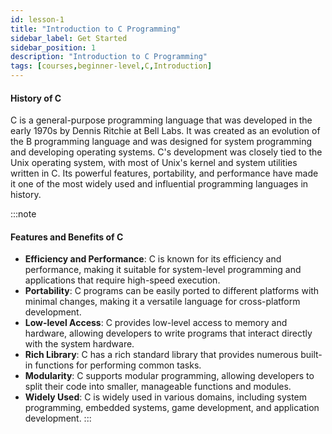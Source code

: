 ```yaml
---
id: lesson-1
title: "Introduction to C Programming"
sidebar_label: Get Started
sidebar_position: 1
description: "Introduction to C Programming"
tags: [courses,beginner-level,C,Introduction]
--- 
```


#### History of C

C is a general-purpose programming language that was developed in the early 1970s by Dennis Ritchie at Bell Labs. It was created as an evolution of the B programming language and was designed for system programming and developing operating systems. C's development was closely tied to the Unix operating system, with most of Unix's kernel and system utilities written in C. Its powerful features, portability, and performance have made it one of the most widely used and influential programming languages in history.

:::note
#### Features and Benefits of C

- **Efficiency and Performance**: C is known for its efficiency and performance, making it suitable for system-level programming and applications that require high-speed execution.
- **Portability**: C programs can be easily ported to different platforms with minimal changes, making it a versatile language for cross-platform development.
- **Low-level Access**: C provides low-level access to memory and hardware, allowing developers to write programs that interact directly with the system hardware.
- **Rich Library**: C has a rich standard library that provides numerous built-in functions for performing common tasks.
- **Modularity**: C supports modular programming, allowing developers to split their code into smaller, manageable functions and modules.
- **Widely Used**: C is widely used in various domains, including system programming, embedded systems, game development, and application development.
:::